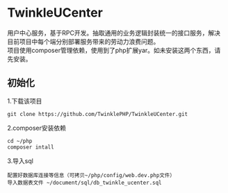 # TwinkleUCenter
用户中心服务，基于RPC开发。抽取通用的业务逻辑封装统一的接口服务，解决目前项目中每个端分别部署服务带来的劳动力浪费问题。  
项目使用composer管理依赖，使用到了php扩展yar。如未安装这两个东西，请先安装。

## 初始化
1.下载该项目

``` 
git clone https://github.com/TwinklePHP/TwinkleUCenter.git
```
2.composer安装依赖

```
cd ~/php
composer intall
```

3.导入sql

```
配置好数据库连接等信息（可拷贝~/php/config/web.dev.php文件）
导入数据表文件 ~/document/sql/db_twinkle_ucenter.sql
```